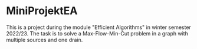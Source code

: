 # MiniProjektEA

This is a project during the module "Efficient Algorithms" in winter semester 2022/23.
The task is to solve a Max-Flow-Min-Cut problem in a graph with multiple sources and one drain.

